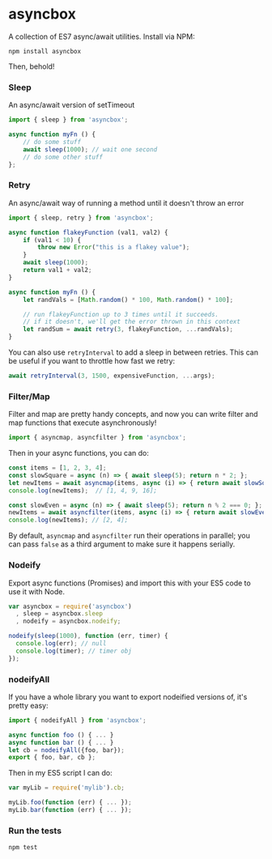 asyncbox
========

A collection of ES7 async/await utilities. Install via NPM:

```
npm install asyncbox
```

Then, behold!

### Sleep

An async/await version of setTimeout

```js
import { sleep } from 'asyncbox';

async function myFn () {
    // do some stuff
    await sleep(1000); // wait one second
    // do some other stuff
};
```

### Retry

An async/await way of running a method until it doesn't throw an error

```js
import { sleep, retry } from 'asyncbox';

async function flakeyFunction (val1, val2) {
    if (val1 < 10) {
        throw new Error("this is a flakey value");
    }
    await sleep(1000);
    return val1 + val2;
}

async function myFn () {
    let randVals = [Math.random() * 100, Math.random() * 100];

    // run flakeyFunction up to 3 times until it succeeds.
    // if it doesn't, we'll get the error thrown in this context
    let randSum = await retry(3, flakeyFunction, ...randVals);
}
```

You can also use `retryInterval` to add a sleep in between retries. This can be
useful if you want to throttle how fast we retry:

```js
await retryInterval(3, 1500, expensiveFunction, ...args);
```

### Filter/Map

Filter and map are pretty handy concepts, and now you can write filter and map
functions that execute asynchronously!

```js
import { asyncmap, asyncfilter } from 'asyncbox';
```

Then in your async functions, you can do:

```js
const items = [1, 2, 3, 4];
const slowSquare = async (n) => { await sleep(5); return n * 2; };
let newItems = await asyncmap(items, async (i) => { return await slowSquare(i); });
console.log(newItems);  // [1, 4, 9, 16];

const slowEven = async (n) => { await sleep(5); return n % 2 === 0; };
newItems = await asyncfilter(items, async (i) => { return await slowEven(i); });
console.log(newItems); // [2, 4];
```

By default, `asyncmap` and `asyncfilter` run their operations in parallel; you
can pass `false` as a third argument to make sure it happens serially.

### Nodeify

Export async functions (Promises) and import this with your ES5 code to use it
with Node.

```js
var asyncbox = require('asyncbox')
  , sleep = asyncbox.sleep
  , nodeify = asyncbox.nodeify;

nodeify(sleep(1000), function (err, timer) {
  console.log(err); // null
  console.log(timer); // timer obj
});
```

### nodeifyAll

If you have a whole library you want to export nodeified versions of, it's pretty easy:

```js
import { nodeifyAll } from 'asyncbox';

async function foo () { ... }
async function bar () { ... }
let cb = nodeifyAll({foo, bar});
export { foo, bar, cb };
```

Then in my ES5 script I can do:

```js
var myLib = require('mylib').cb;

myLib.foo(function (err) { ... });
myLib.bar(function (err) { ... });
```

### Run the tests

```
npm test
```
